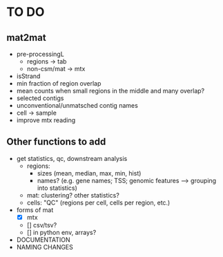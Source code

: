 # TO DO
## mat2mat
* pre-processingL
	* regions -> tab
	* non-csm/mat -> mtx
* isStrand
* min fraction of region overlap
* mean counts when small regions in the middle and many overlap?
* selected contigs
* unconventional/unmatsched contig names
* cell -> sample
* improve mtx reading

## Other functions to add
* get statistics, qc, downstream analysis
	* regions: 
		* sizes (mean, median, max, min, hist)
		* names? (e.g. gene names; TSS; genomic features --> grouping into statistics)
	* mat: clustering? other statistics?
	* cells: "QC" (regions per cell, cells per region, etc.)
* forms of mat
	- [x] mtx 
	- [] csv/tsv?
	- [] in python env, arrays?
* DOCUMENTATION
* NAMING CHANGES

